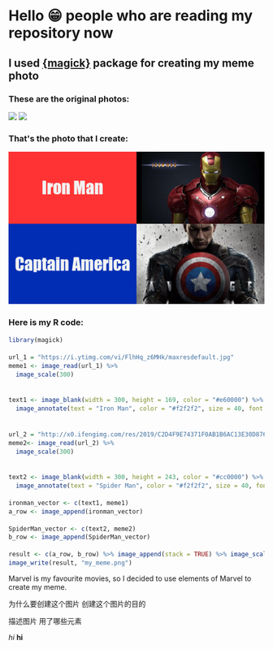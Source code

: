 # **Hello 😁 people who are reading my repository now**

## I used [{magick}](https://cran.r-project.org/web/packages/magick/vignettes/intro.html) package for creating my meme photo

### These are the original photos: 
![](https://i.ytimg.com/vi/FlhHq_z6MHk/maxresdefault.jpg) 
![](http://x0.ifengimg.com/res/2019/C2D4F9E74371F0AB1B6AC13E30D876BDD34363F4_size147_w995_h806.jpeg)

### That's the photo that I create: 

![](my_meme.png)

### Here is my R code:

```r
library(magick)

url_1 = "https://i.ytimg.com/vi/FlhHq_z6MHk/maxresdefault.jpg"
meme1 <- image_read(url_1) %>% 
  image_scale(300)


text1 <- image_blank(width = 300, height = 169, color = "#e60000") %>%
  image_annotate(text = "Iron Man", color = "#f2f2f2", size = 40, font = "Impact", gravity = "center")


url_2 = "http://x0.ifengimg.com/res/2019/C2D4F9E74371F0AB1B6AC13E30D876BDD34363F4_size147_w995_h806.jpeg"
meme2<- image_read(url_2) %>% 
  image_scale(300)  


text2 <- image_blank(width = 300, height = 243, color = "#cc0000") %>%
  image_annotate(text = "Spider Man", color = "#f2f2f2", size = 40, font = "Impact", gravity = "center")

ironman_vector <- c(text1, meme1)
a_row <- image_append(ironman_vector)

SpiderMan_vector <- c(text2, meme2)
b_row <- image_append(SpiderMan_vector)

result <- c(a_row, b_row) %>% image_append(stack = TRUE) %>% image_scale(600)
image_write(result, "my_meme.png")
```
Marvel is my favourite movies, so I decided to use elements of Marvel to create my meme.




为什么要创建这个图片
创建这个图片的目的

描述图片
用了哪些元素

*hi*
**hi**








  



